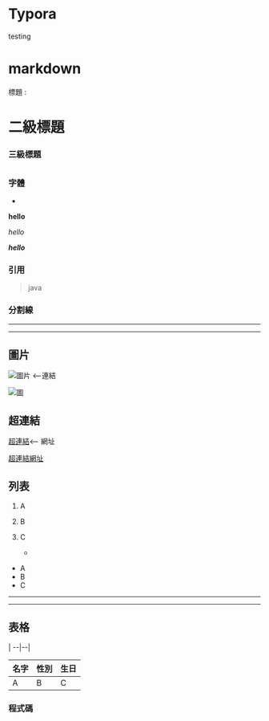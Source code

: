 # Typora
testing

# markdown

標題 :

# 二級標題

### 三級標題

######

 

### 字體

*

**hello**

*hello*

***hello***



### 引用

>

> java



### 分割線

** *

-- -



## 圖片

![圖片]() <--連結



![圖](https://ram.komica2.net/00/thumb/1636006719116s.jpg)



## 超連結

[超連結]()<-- 網址 

[超連結網址](https://komica.org/)



## 列表

1. A

2. B

3. C

   -

- A
- B
- C



---

---



## 表格

| --|--|

| 名字 | 性別 | 生日 |
| ---- | ---- | ---- |
| A    | B    | C    |



### 程式碼



